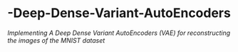 # -Deep-Dense-Variant-AutoEncoders

*Implementing A Deep Dense Variant AutoEncoders (VAE) for reconstructing the images of the MNIST dataset*
